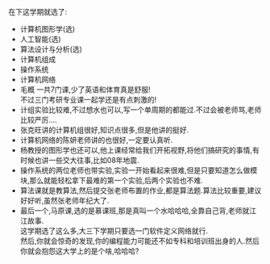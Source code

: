 在下这学期就选了:  
- 计算机图形学(选)
- 人工智能(选)
- 算法设计与分析(选)
- 计算机组成
- 操作系统
- 计算机网络
- 毛概
一共7门课,少了英语和体育真是舒服!  
不过三门考研专业课一起学还是有点刺激的!  
- 计组实验比较难,不过想水也可以,写一个单周期的都能过.不过会被老师骂,老师比较严厉....  
- 张克旺讲的计算机组很好,知识点很多,但是他讲的挺好.  
- 计算机网络的陈妍老师讲的也很好,一定要认真听.  
- 杨教授的图形学也还可以,他上课经常给我们开拓视野,将他们搞研究的事情,有时候也讲一些交大往事,比如08年地震.  
- 操作系统的两位老师也带实验,实验一开始看起来很难,但是只要知道怎么做模块,那么就能轻松拿下最难的第一个实验,后两个实验也不难.  
- 算法课就是教算法,然后提交张老师布置的作业,都是算法题.算法比较重要,建议好好听,虽然张老师年纪大了.  
- 最后一个,马原课,选的是慕课班,那是真叫一个水哈哈哈,全靠自己背,老师就江江故事.  
这学期选了这么多,大三下学期只要选一门软件定义网络就行.  
然后,你就会惊奇的发现,你的编程能力可能还不如专科和培训班出身的人.然后你就会抱怨这大学上的是个啥,哈哈哈?  